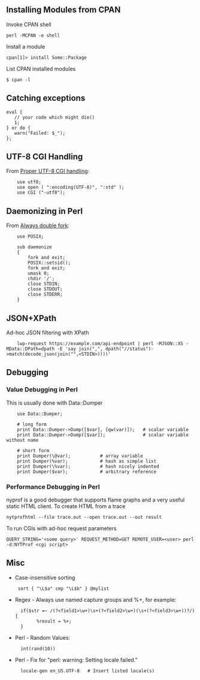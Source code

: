 ## Installing Modules from CPAN

Invoke CPAN shell

    perl -MCPAN -e shell 

Install a module

    cpan[1]> install Some::Package

List CPAN installed modules

    $ cpan -l

## Catching exceptions

    eval {
       // your code which might die()
       1;
    } or do {
       warn("Failed: $_");
    };

## UTF-8 CGI Handling

From [Proper UTF-8 CGI handling](http://blog.thewebsitepeople.org/2012/06/perl-default-to-utf-8-encoding/):

        use utf8;
        use open ( ":encoding(UTF-8)", ":std" );
        use CGI ("-utf8");

## Daemonizing in Perl

From [Always double fork](http://world.std.com/~swmcd/steven/tech/daemon.html):

        use POSIX;

        sub daemonize
        {
            fork and exit;
            POSIX::setsid();
            fork and exit;
            umask 0;
            chdir '/';
            close STDIN;
            close STDOUT;
            close STDERR;
        }
        
## JSON+XPath

Ad-hoc JSON filtering with XPath

        lwp-request https://example.com/api-endpoint | perl -MJSON::XS -MData::DPath=dpath -E 'say join(",", dpath("//status")->match(decode_json(join("",<STDIN>))))'

## Debugging

### Value Debugging in Perl

This is usually done with Data::Dumper

        use Data::Dumper;

        # long form
        print Data::Dumper->Dump([$var], [qw(var)]);   # scalar variable
        print Data::Dumper->Dump([$var]);              # scalar variable without name

        # short form
        print Dumper(\@var);           # array variable
        print Dumper(%var);            # hash as simple list
        print Dumper(\%var);           # hash nicely indented
        print Dumper($var);            # arbitrary reference


### Performance Debugging in Perl

nyprof is a good debugger that supports flame graphs and a very useful static HTML client. To create HTML from a trace

    nytprofhtml --file trace.out --open trace.out --out result

To run CGIs with ad-hoc request parameters

    QUERY_STRING='<some query>' REQUEST_METHOD=GET REMOTE_USER=<user> perl -d:NYTProf <cgi script>

## Misc
        
- Case-insensitive sorting

       sort { "\L$a" cmp "\L$b" } @mylist

- Regex - Always use named capture groups and %+, for example:

        if($str =~ /(?<field1>\w+)\s+(?<field2>\w+)(\s+(?<field3>\w+))?/) {
              %result = %+;
        }

- Perl - Random Values:

        int(rand(10))


- Perl - Fix for "perl: warning: Setting locale failed."

        locale-gen en_US.UTF-8   # Insert listed locale(s)
